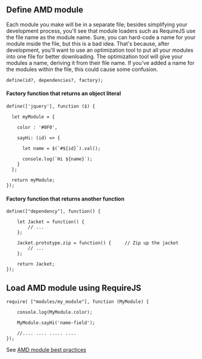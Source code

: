 ## Define AMD module
Each module you make will be in a separate file; besides simplifying your development process, you'll see that module loaders such as RequireJS use the file name as the module name. Sure, you can hard-code a name for your module inside the file, but this is a bad idea. That's because, after development, you'll want to use an optimization tool to put all your modules into one file for better downloading. The optimization tool will give your modules a name, deriving it from their file name. If you've added a name for the modules within the file, this could cause some confusion.
```
define(id?, dependencies?, factory);
```

#### Factory function that returns an object literal
```
define(['jquery'], function ($) {

  let myModule = {
  
    color : '#0F0',
    
    sayHi: (id) => {
    
      let name = $(`#${id}`).val();
      
      console.log(`Hi ${name}`);
    }
  };
  
  return myModule;
});
```

#### Factory function that returns another function
```
define(["dependency"], function() {

    let Jacket = function() {
        // ...
    };

    Jacket.prototype.zip = function() {     // Zip up the jacket
        // ...
    };

    return Jacket;
});
```

## Load AMD module using RequireJS
```
require( ["modules/my_module"], function (MyModule) {

    console.log(MyModule.color);
    
    MyModule.sayHi('name-field');
    
    //.... .... ..... ....
});
```

See [AMD module best practices](#)
